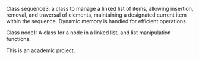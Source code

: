 Class sequence3: a class to manage a linked list of items, allowing insertion, removal, and traversal of elements, maintaining a designated current item within the sequence. Dynamic memory is handled for efficient operations.

Class node1: A class for a node in a linked list, and list manipulation functions.

This is an academic project.

